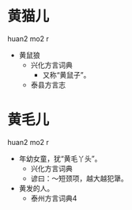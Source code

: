 # 黄猫儿
huan2 mo2 r
+ 黄鼠狼
  * 兴化方言词典
    + 又称“黄鼠子”。
  * 泰县方言志

# 黄毛儿
huan2 mo2 r
+ 年幼女童，犹“黄毛丫头”。
  * 兴化方言词典
  - 谚曰：～短颈项，越大越犯犟。
+ 黄发的人。
  * 泰州方言词典4
